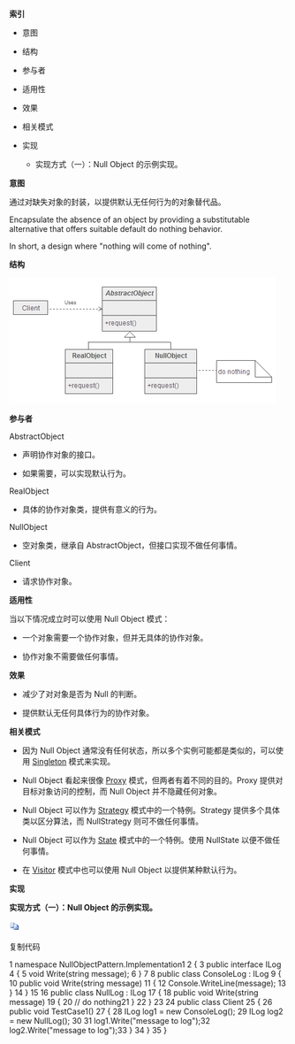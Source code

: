 **索引**

-   意图

-   结构

-   参与者

-   适用性

-   效果

-   相关模式

-   实现

    -   实现方式（一）：Null Object 的示例实现。

**意图**

通过对缺失对象的封装，以提供默认无任何行为的对象替代品。

Encapsulate the absence of an object by providing a substitutable alternative
that offers suitable default do nothing behavior.

In short, a design where "nothing will come of nothing".

**结构**

![352014475871.png](media/449673a26c6c7fbe0fe391c24734c75a.png)

**参与者**

AbstractObject

-   声明协作对象的接口。

-   如果需要，可以实现默认行为。

RealObject

-   具体的协作对象类，提供有意义的行为。

NullObject

-   空对象类，继承自 AbstractObject，但接口实现不做任何事情。

Client

-   请求协作对象。

**适用性**

当以下情况成立时可以使用 Null Object 模式：

-   一个对象需要一个协作对象，但并无具体的协作对象。

-   协作对象不需要做任何事情。

**效果**

-   减少了对对象是否为 Null 的判断。

-   提供默认无任何具体行为的协作对象。

**相关模式**

-   因为 Null Object 通常没有任何状态，所以多个实例可能都是类似的，可以使用
    [Singleton](http://www.cnblogs.com/gaochundong/p/design_pattern_singleton.html)
    模式来实现。

-   Null Object 看起来很像
    [Proxy](http://www.cnblogs.com/gaochundong/p/design_pattern_proxy.html)
    模式，但两者有着不同的目的。Proxy 提供对目标对象访问的控制，而 Null Object
    并不隐藏任何对象。

-   Null Object 可以作为
    [Strategy](http://www.cnblogs.com/gaochundong/p/design_pattern_strategy.html)
    模式中的一个特例。Strategy 提供多个具体类以区分算法，而 NullStrategy
    则可不做任何事情。

-   Null Object 可以作为
    [State](http://www.cnblogs.com/gaochundong/p/design_pattern_state.html)
    模式中的一个特例。使用 NullState 以便不做任何事情。

-   在
    [Visitor](http://www.cnblogs.com/gaochundong/p/design_pattern_visitor.html)
    模式中也可以使用 Null Object 以提供某种默认行为。

**实现**

**实现方式（一）：Null Object 的示例实现。**

![copycode.gif](media/51e409b11aa51c150090697429a953ed.gif)

复制代码

1 namespace NullObjectPattern.Implementation1 2 { 3 public interface ILog 4 { 5
void Write(string message); 6 } 7 8 public class ConsoleLog : ILog 9 { 10 public
void Write(string message) 11 { 12 Console.WriteLine(message); 13 } 14 } 15 16
public class NullLog : ILog 17 { 18 public void Write(string message) 19 { 20 //
do nothing21 } 22 } 23 24 public class Client 25 { 26 public void TestCase1() 27
{ 28 ILog log1 = new ConsoleLog(); 29 ILog log2 = new NullLog(); 30 31
log1.Write("message to log");32 log2.Write("message to log");33 } 34 } 35 }
